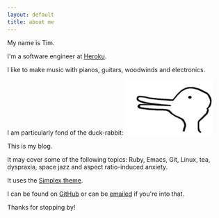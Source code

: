 ```yaml
---
layout: default
title: about me
---
```


My name is Tim.

I'm a software engineer at [Heroku](https://www.heroku.com).

I like to make music with pianos, guitars, woodwinds and electronics.

I am particularly fond of the duck-rabbit:
<img src="/assets/duck-rabbit.gif" class="img-responsive" alt="Wittgenstein's duck-rabbit" style="height: 40%; width: 40%">

This is my blog.

It may cover some of the following topics: Ruby, Emacs, Git, Linux,
tea, dyspraxia, space jazz and aspect ratio-induced anxiety.

It uses the [Simplex theme](https://bootswatch.com/simplex).

I can be found on [GitHub] or can be [emailed] if you're into that.

Thanks for stopping by!

[GitHub]: https://github.com/imtayadeway
[emailed]: mailto:hello@timjwade.com
